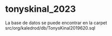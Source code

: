# tonyskinal_2023
La base de datos se puede encontrar en  la carpet src/org/kaledrod/db/TonysKinal2019620.sql

